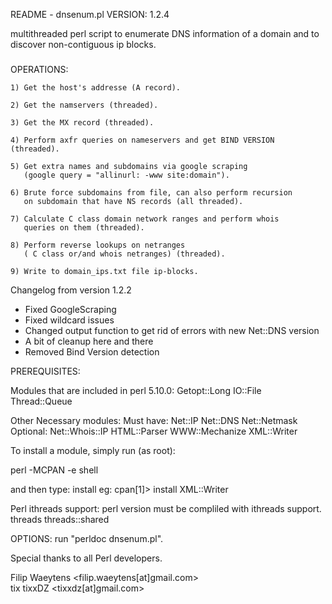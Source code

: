 README - dnsenum.pl VERSION: 1.2.4

multithreaded perl script to enumerate DNS information of a domain
and to discover non-contiguous ip blocks.
###
OPERATIONS:

	1) Get the host's addresse (A record).

	2) Get the namservers (threaded).

	3) Get the MX record (threaded).

	4) Perform axfr queries on nameservers and get BIND VERSION (threaded).

	5) Get extra names and subdomains via google scraping
	   (google query = "allinurl: -www site:domain").

	6) Brute force subdomains from file, can also perform recursion
	   on subdomain that have NS records (all threaded).

	7) Calculate C class domain network ranges and perform whois
	   queries on them (threaded).

	8) Perform reverse lookups on netranges
	   ( C class or/and whois netranges) (threaded).

	9) Write to domain_ips.txt file ip-blocks.

Changelog from version 1.2.2

- Fixed GoogleScraping
- Fixed wildcard issues
- Changed output function to get rid of errors with new Net::DNS version
- A bit of cleanup here and there
- Removed Bind Version detection

PREREQUISITES: 

  Modules that are included in perl 5.10.0:
	Getopt::Long 
	IO::File 
	Thread::Queue

  Other Necessary modules:
	Must have:
		Net::IP
		Net::DNS 
		Net::Netmask
	Optional:
		Net::Whois::IP
		HTML::Parser
		WWW::Mechanize
		XML::Writer
		
To install a module, simply run (as root):

perl -MCPAN -e shell

and then type: install <MODULE>
 eg:
cpan[1]> install XML::Writer

  Perl ithreads support:
	perl version must be compliled with ithreads support.
	threads
	threads::shared


OPTIONS: run "perldoc dnsenum.pl".



Special thanks to all Perl  developers.

Filip Waeytens		<filip.waeytens[at]gmail.com>	
tix tixxDZ		<tixxdz[at]gmail.com>
